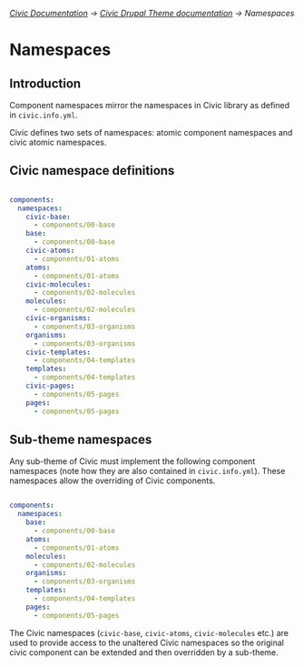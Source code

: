 _[Civic Documentation](../README.md) &#8594; [Civic Drupal Theme documentation](introduction.md)  &#8594; Namespaces_

# Namespaces

## Introduction

Component namespaces mirror the namespaces in Civic library as defined in
`civic.info.yml`.

Civic defines two sets of namespaces: atomic component namespaces and civic
atomic namespaces.

## Civic namespace definitions

```yml

components:
  namespaces:
    civic-base:
      - components/00-base
    base:
      - components/00-base
    civic-atoms:
      - components/01-atoms
    atoms:
      - components/01-atoms
    civic-molecules:
      - components/02-molecules
    molecules:
      - components/02-molecules
    civic-organisms:
      - components/03-organisms
    organisms:
      - components/03-organisms
    civic-templates:
      - components/04-templates
    templates:
      - components/04-templates
    civic-pages:
      - components/05-pages
    pages:
      - components/05-pages

```

## Sub-theme namespaces

Any sub-theme of Civic must implement the following component namespaces
(note how they are also contained in `civic.info.yml`). These namespaces
allow the overriding of Civic components.

```yaml

components:
  namespaces:
    base:
      - components/00-base
    atoms:
      - components/01-atoms
    molecules:
      - components/02-molecules
    organisms:
      - components/03-organisms
    templates:
      - components/04-templates
    pages:
      - components/05-pages

```

The Civic namespaces (`civic-base`, `civic-atoms`, `civic-molecules` etc.) are
used to provide access to the unaltered Civic namespaces so the original civic
component can be extended and then overridden by a sub-theme.

